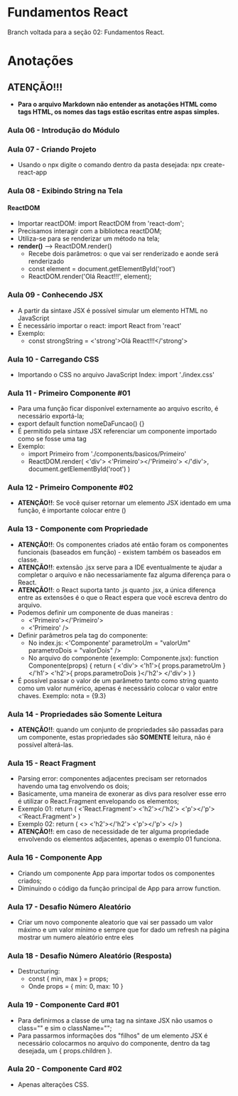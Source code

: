 # Fundamentos React
Branch voltada para a seção 02: Fundamentos React.

# Anotações

## ATENÇÃO!!!

* **Para o arquivo Markdown não entender as anotações HTML como tags HTML, os nomes das tags estão escritas entre aspas simples.**

### Aula 06 - Introdução do Módulo

### Aula 07 - Criando Projeto

* Usando o npx digite o comando dentro da pasta desejada: npx create-react-app

### Aula 08 - Exibindo String na Tela

#### ReactDOM

* Importar reactDOM: import ReactDOM from 'react-dom';
* Precisamos interagir com a biblioteca reactDOM;
* Utiliza-se para se renderizar um método na tela;
* **render()** --> ReactDOM.render()
    * Recebe dois parâmetros: o que vai ser renderizado e aonde será renderizado
    * const element = document.getElementById('root')
    * ReactDOM.render('Olá React!!!', element);

### Aula 09 - Conhecendo JSX

* A partir da sintaxe JSX é possível simular um elemento HTML no JavaScript
* É necessário importar o react: import React from 'react'
* Exemplo:
    * const strongString = <'strong'>Olá React!!!</'strong'>

### Aula 10 - Carregando CSS

* Importando o CSS no arquivo JavaScript Index: import './index.css'

### Aula 11 - Primeiro Componente #01

* Para uma função ficar disponível externamente ao arquivo escrito, é necessário exportá-la;
* export default function nomeDaFuncao() {}
* É permitido pela sintaxe JSX referenciar um componente importado como se fosse uma tag
* Exemplo:
    * import Primeiro from './components/basicos/Primeiro'
    * ReactDOM.render(
        <'div'>
            <'Primeiro'></'Primeiro'>
        </'div'>, 
        document.getElementById('root')
    )

### Aula 12 - Primeiro Componente #02

* **ATENÇÃO!!**: Se você quiser retornar um elemento JSX identado em uma função, é importante colocar entre ()

### Aula 13 - Componente com Propriedade

* **ATENÇÃO!!**: Os componentes criados até então foram os componentes funcionais (baseados em função) - existem também os baseados em classe.
* **ATENÇÃO!!**: extensão .jsx serve para a IDE eventualmente te ajudar a completar o arquivo e não necessariamente faz alguma diferença para o React.
* **ATENÇÃO!!**: o React suporta tanto .js quanto .jsx, a única diferença entre as extensões é o que o React espera que você escreva dentro do arquivo.
* Podemos definir um componente de duas maneiras :
    * <'Primeiro'></'Primeiro'>
    * <'Primeiro' />
* Definir parâmetros pela tag do componente:
    * No index.js: <'Componente' parametroUm = "valorUm" parametroDois = "valorDois" />
    * No arquivo do componente (exemplo: Componente.jsx): 
    function Componente(props) {
        return (
            <'div'>
                <'h1'>{ props.parametroUm }</'h1'>
                <'h2'>{ props.parametroDois }</'h2'>
            </'div'>
        )
    }
* É possível passar o valor de um parâmetro tanto como string quanto como um valor numérico, apenas é necessário colocar o valor entre chaves. Exemplo: nota = {9.3}

### Aula 14 - Propriedades são Somente Leitura

* **ATENÇÃO!!**: quando um conjunto de propriedades são passadas para um componente, estas propriedades são **SOMENTE** leitura, não é possível alterá-las.

### Aula 15 - React Fragment

* Parsing error: componentes adjacentes precisam ser retornados havendo uma tag envolvendo os dois;
* Basicamente, uma maneira de exonerar as divs para resolver esse erro é utilizar o React.Fragment envelopando os elementos;
* Exemplo 01:
    return (
        <'React.Fragment'>
            <'h2'></'h2'>
            <'p'></'p'>
        <'React.Fragment'>
    )
* Exemplo 02:
    return (
        <>
            <'h2'></'h2'>
            <'p'></'p'>
        </>
    )
* **ATENÇÃO!!**: em caso de necessidade de ter alguma propriedade envolvendo os elementos adjacentes, apenas o exemplo 01 funciona.

### Aula 16 - Componente App

* Criando um componente App para importar todos os componentes criados;
* Diminuindo o código da função principal de App para arrow function.

### Aula 17 - Desafio Número Aleatório

* Criar um novo componente aleatorio que vai ser passado um valor máximo e um valor mínimo e sempre que for dado um refresh na página mostrar um numero aleatório entre eles

### Aula 18 - Desafio Número Aleatório (Resposta)

* Destructuring:
    * const { min, max } = props;
    * Onde props = { min: 0, max: 10 }

### Aula 19 - Componente Card #01

* Para definirmos a classe de uma tag na sintaxe JSX não usamos o class="" e sim o className="";
* Para passarmos informações dos "filhos" de um elemento JSX é necessário colocarmos no arquivo do componente, dentro da tag desejada, um { props.children }.

### Aula 20 - Componente Card #02

* Apenas alterações CSS.